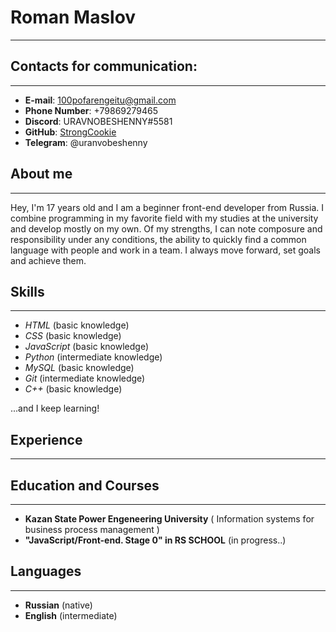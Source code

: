# Roman Maslov

---

## Contacts for communication:

---

- __E-mail__: 100pofarengeitu@gmail.com
- **Phone Number**: +79869279465
- **Discord**: URAVNOBESHENNY#5581
- **GitHub**: [StrongCookie](https://github.com/StrongCookie)
- **Telegram**: @uranvobeshenny

## About me

---

Hey, I'm 17 years old and I am a beginner front-end developer from Russia. I combine programming in my favorite field with my studies at the university and develop mostly on my own. Of my strengths, I can note composure and responsibility under any conditions, the ability to quickly find a common language with people and work in a team. I always move forward, set goals and achieve them.

## Skills

---

- *HTML* (basic knowledge)
- *CSS* (basic knowledge)
- *JavaScript* (basic knowledge)
- *Python* (intermediate knowledge)
- *MySQL* (basic knowledge)
- *Git* (intermediate knowledge)
- *C++* (basic knowledge)

...and I keep learning!

## Experience

---

## Education and Courses

---

- **Kazan State Power Engeneering University** ( Information systems for business process management )
- **"JavaScript/Front-end. Stage 0" in RS SCHOOL** (in progress..)

## Languages

---

- **Russian** (native)
- **English** (intermediate)
